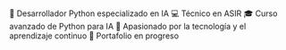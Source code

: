 🐍 Desarrollador Python especializado en IA
💻 Técnico en ASIR
🎓 Curso avanzado de Python para IA
🌱 Apasionado por la tecnología y el aprendizaje continuo
📂 Portafolio en progreso
